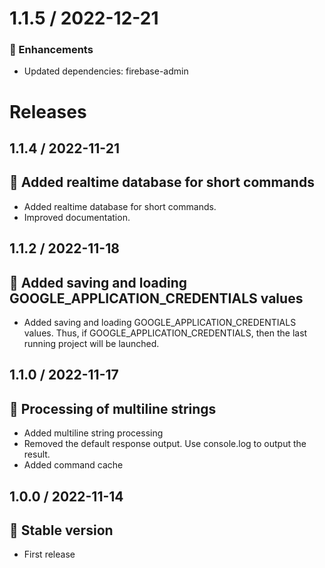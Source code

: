 # 1.1.5 / 2022-12-21

### :tada: Enhancements
- Updated dependencies: firebase-admin

# Releases

## 1.1.4 / 2022-11-21

## :tada: Added realtime database for short commands

- Added realtime database for short commands.
- Improved documentation.

## 1.1.2 / 2022-11-18

## :tada: Added saving and loading GOOGLE_APPLICATION_CREDENTIALS values

- Added saving and loading GOOGLE_APPLICATION_CREDENTIALS values. Thus, if GOOGLE_APPLICATION_CREDENTIALS, then the last running project will be launched.

## 1.1.0 / 2022-11-17

## :tada: Processing of multiline strings

- Added multiline string processing
- Removed the default response output. Use console.log to output the result.
- Added command cache

## 1.0.0 / 2022-11-14

## :tada: Stable version

- First release
